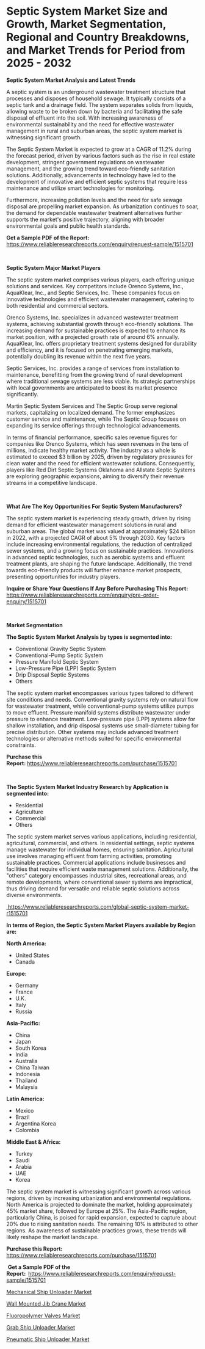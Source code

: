 <p><h1>Septic System Market Size and Growth, Market Segmentation, Regional and Country Breakdowns, and Market Trends for Period from 2025 -  2032</h1></p><p><strong>Septic System Market Analysis and Latest Trends</strong></p>
<p><p>A septic system is an underground wastewater treatment structure that processes and disposes of household sewage. It typically consists of a septic tank and a drainage field. The system separates solids from liquids, allowing waste to be broken down by bacteria and facilitating the safe disposal of effluent into the soil. With increasing awareness of environmental sustainability and the need for effective wastewater management in rural and suburban areas, the septic system market is witnessing significant growth.</p><p>The Septic System Market is expected to grow at a CAGR of 11.2% during the forecast period, driven by various factors such as the rise in real estate development, stringent government regulations on wastewater management, and the growing trend toward eco-friendly sanitation solutions. Additionally, advancements in technology have led to the development of innovative and efficient septic systems that require less maintenance and utilize smart technologies for monitoring.</p><p>Furthermore, increasing pollution levels and the need for safe sewage disposal are propelling market expansion. As urbanization continues to soar, the demand for dependable wastewater treatment alternatives further supports the market's positive trajectory, aligning with broader environmental goals and public health standards.</p></p>
<p><strong>Get a Sample PDF of the Report:&nbsp;</strong> <a href="https://www.reliableresearchreports.com/enquiry/request-sample/1515701?utm_campaign=33&utm_medium=2&utm_source=Github&utm_content=ia&utm_term=23022025&utm_id=septic-system">https://www.reliableresearchreports.com/enquiry/request-sample/1515701</a></p>
<p>&nbsp;</p>
<p><strong>Septic System Major Market Players</strong></p>
<p><p>The septic system market comprises various players, each offering unique solutions and services. Key competitors include Orenco Systems, Inc., AquaKlear, Inc., and Septic Services, Inc. These companies focus on innovative technologies and efficient wastewater management, catering to both residential and commercial sectors.</p><p>Orenco Systems, Inc. specializes in advanced wastewater treatment systems, achieving substantial growth through eco-friendly solutions. The increasing demand for sustainable practices is expected to enhance its market position, with a projected growth rate of around 6% annually. AquaKlear, Inc. offers proprietary treatment systems designed for durability and efficiency, and it is focused on penetrating emerging markets, potentially doubling its revenue within the next five years.</p><p>Septic Services, Inc. provides a range of services from installation to maintenance, benefitting from the growing trend of rural development where traditional sewage systems are less viable. Its strategic partnerships with local governments are anticipated to boost its market presence significantly.</p><p>Martin Septic System Services and The Septic Group serve regional markets, capitalizing on localized demand. The former emphasizes customer service and maintenance, while The Septic Group focuses on expanding its service offerings through technological advancements.</p><p>In terms of financial performance, specific sales revenue figures for companies like Orenco Systems, which has seen revenues in the tens of millions, indicate healthy market activity. The industry as a whole is estimated to exceed $3 billion by 2025, driven by regulatory pressures for clean water and the need for efficient wastewater solutions. Consequently, players like Red Dirt Septic Systems Oklahoma and Allstate Septic Systems are exploring geographic expansions, aiming to diversify their revenue streams in a competitive landscape.</p></p>
<p>&nbsp;</p>
<p><strong>What Are The Key Opportunities For Septic System Manufacturers?</strong></p>
<p><p>The septic system market is experiencing steady growth, driven by rising demand for efficient wastewater management solutions in rural and suburban areas. The global market was valued at approximately $24 billion in 2022, with a projected CAGR of about 5% through 2030. Key factors include increasing environmental regulations, the reduction of centralized sewer systems, and a growing focus on sustainable practices. Innovations in advanced septic technologies, such as aerobic systems and effluent treatment plants, are shaping the future landscape. Additionally, the trend towards eco-friendly products will further enhance market prospects, presenting opportunities for industry players.</p></p>
<p><strong>Inquire or Share Your Questions If Any Before Purchasing This Report:</strong> <a href="https://www.reliableresearchreports.com/enquiry/pre-order-enquiry/1515701?utm_campaign=33&utm_medium=2&utm_source=Github&utm_content=ia&utm_term=23022025&utm_id=septic-system">https://www.reliableresearchreports.com/enquiry/pre-order-enquiry/1515701</a></p>
<p>&nbsp;</p>
<p><strong>Market Segmentation</strong></p>
<p><strong>The Septic System Market Analysis by types is segmented into:</strong></p>
<p><ul><li>Conventional Gravity Septic System</li><li>Conventional-Pump Septic System</li><li>Pressure Manifold Septic System</li><li>Low-Pressure Pipe (LPP) Septic System</li><li>Drip Disposal Septic Systems</li><li>Others</li></ul></p>
<p><p>The septic system market encompasses various types tailored to different site conditions and needs. Conventional gravity systems rely on natural flow for wastewater treatment, while conventional-pump systems utilize pumps to move effluent. Pressure manifold systems distribute wastewater under pressure to enhance treatment. Low-pressure pipe (LPP) systems allow for shallow installation, and drip disposal systems use small-diameter tubing for precise distribution. Other systems may include advanced treatment technologies or alternative methods suited for specific environmental constraints.</p></p>
<p><strong>Purchase this Report:&nbsp;</strong><a href="https://www.reliableresearchreports.com/purchase/1515701?utm_campaign=33&utm_medium=2&utm_source=Github&utm_content=ia&utm_term=23022025&utm_id=septic-system">https://www.reliableresearchreports.com/purchase/1515701</a></p>
<p>&nbsp;</p>
<p><strong>The Septic System Market Industry Research by Application is segmented into:</strong></p>
<p><ul><li>Residential</li><li>Agriculture</li><li>Commercial</li><li>Others</li></ul></p>
<p><p>The septic system market serves various applications, including residential, agricultural, commercial, and others. In residential settings, septic systems manage wastewater for individual homes, ensuring sanitation. Agricultural use involves managing effluent from farming activities, promoting sustainable practices. Commercial applications include businesses and facilities that require efficient waste management solutions. Additionally, the "others" category encompasses industrial sites, recreational areas, and remote developments, where conventional sewer systems are impractical, thus driving demand for versatile and reliable septic solutions across diverse environments.</p></p>
<p><a href="https://www.reliableresearchreports.com/global-septic-system-market-r1515701?utm_campaign=33&utm_medium=2&utm_source=Github&utm_content=ia&utm_term=23022025&utm_id=septic-system">&nbsp;https://www.reliableresearchreports.com/global-septic-system-market-r1515701</a></p>
<p><strong>In terms of Region, the Septic System Market Players available by Region are:</strong></p>
<p>
    <p> <strong> North America: </strong>
        <ul>
            <li>United States</li>
            <li>Canada</li>
        </ul>
        </p> 
    <p> <strong> Europe: </strong>
        <ul>
            <li>Germany</li>
            <li>France</li>
            <li>U.K.</li>
            <li>Italy</li>
            <li>Russia</li>
        </ul>
        </p> 
    <p> <strong> Asia-Pacific: </strong>
        <ul>
            <li>China</li>
            <li>Japan</li>
            <li>South Korea</li>
            <li>India</li>
            <li>Australia</li>
            <li>China Taiwan</li>
            <li>Indonesia</li>
            <li>Thailand</li>
            <li>Malaysia</li>
        </ul>
        </p> 
    <p> <strong> Latin America: </strong>
        <ul>
            <li>Mexico</li>
            <li>Brazil</li>
            <li>Argentina Korea</li>
            <li>Colombia</li>
        </ul>
        </p> 
    <p> <strong> Middle East & Africa: </strong>
        <ul>
            <li>Turkey</li>
            <li>Saudi</li>
            <li>Arabia</li>
            <li>UAE</li>
            <li>Korea</li>
        </ul>
    </p>
    </p>
<p><p>The septic system market is witnessing significant growth across various regions, driven by increasing urbanization and environmental regulations. North America is projected to dominate the market, holding approximately 45% market share, followed by Europe at 25%. The Asia-Pacific region, particularly China, is poised for rapid expansion, expected to capture about 20% due to rising sanitation needs. The remaining 10% is attributed to other regions. As awareness of sustainable practices grows, these trends will likely reshape the market landscape.</p></p>
<p><strong>Purchase this Report: </strong><a href="https://www.reliableresearchreports.com/purchase/1515701?utm_campaign=33&utm_medium=2&utm_source=Github&utm_content=ia&utm_term=23022025&utm_id=septic-system">https://www.reliableresearchreports.com/purchase/1515701</a></p>
<p>&nbsp;<strong>Get a Sample PDF of the Report:&nbsp;&nbsp;</strong><a href="https://www.reliableresearchreports.com/enquiry/request-sample/1515701?utm_campaign=33&utm_medium=2&utm_source=Github&utm_content=ia&utm_term=23022025&utm_id=septic-system">https://www.reliableresearchreports.com/enquiry/request-sample/1515701</a></p>
<p><strong></strong></p>
<p><p><a href="https://github.com/aarajlyre/Market-Research-Report-List-1/blob/main/mechanical-ship-unloader-market.md?utm_campaign=33&utm_medium=2&utm_source=Github&utm_content=ia&utm_term=23022025&utm_id=septic-system">Mechanical Ship Unloader Market</a></p><p><a href="https://github.com/zsibaqalia/Market-Research-Report-List-1/blob/main/wall-mounted-jib-crane-market.md?utm_campaign=33&utm_medium=2&utm_source=Github&utm_content=ia&utm_term=23022025&utm_id=septic-system">Wall Mounted Jib Crane Market</a></p><p><a href="https://github.com/palenjeppecd/Market-Research-Report-List-1/blob/main/fluoropolymer-valves-market.md?utm_campaign=33&utm_medium=2&utm_source=Github&utm_content=ia&utm_term=23022025&utm_id=septic-system">Fluoropolymer Valves Market</a></p><p><a href="https://github.com/raaschadonle/Market-Research-Report-List-1/blob/main/grab-ship-unloader-market.md?utm_campaign=33&utm_medium=2&utm_source=Github&utm_content=ia&utm_term=23022025&utm_id=septic-system">Grab Ship Unloader Market</a></p><p><a href="https://github.com/sawrovpipolo/Market-Research-Report-List-1/blob/main/pneumatic-ship-unloader-market.md?utm_campaign=33&utm_medium=2&utm_source=Github&utm_content=ia&utm_term=23022025&utm_id=septic-system">Pneumatic Ship Unloader Market</a></p></p>